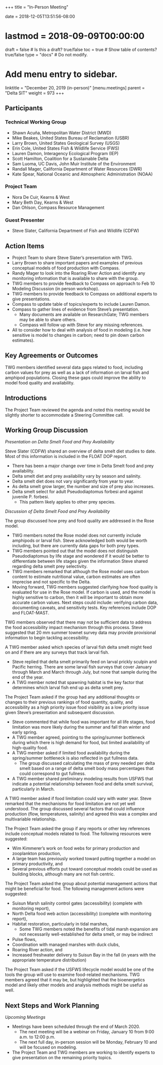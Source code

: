 +++
title = "In-Person Meeting"

date = 2018-12-05T13:51:56-08:00
# lastmod = 2018-09-09T00:00:00

draft = false  # Is this a draft? true/false
toc = true  # Show table of contents? true/false
type = "docs"  # Do not modify.

# Add menu entry to sidebar.
linktitle = "December 20, 2019 (in-person)"
[menu.meetings]
  parent = "Delta SIT"
  weight = 973
+++


## Participants


### Technical Working Group
* Shawn Acuña, Metropolitan Water District (MWD)
* Mike Beakes, United States Bureau of Reclamation (USBR)
* Larry Brown, United States Geological Survey (USGS)
* Erin Cole, United States Fish & Wildlife Service (FWS)
* Lauren Damon, Interagency Ecological Program (IEP)
* Scott Hamilton, Coalition for a Sustainable Delta
* Sam Luoma, UC Davis, John Muir Institute of the Environment
* Randall Mager, California Department of Water Resources (DWR)
* Kate Spear, National Oceanic and Atmospheric Administration (NOAA)

### Project Team
* Nora De Cuir, Kearns & West 
* Mary Beth Day, Kearns & West
* Dan Ohlson, Compass Resource Management

### Guest Presenter
* Steve Slater, California Department of Fish and Wildlife (CDFW)


## Action Items
* Project Team to share Steve Slater’s presentation with TWG. 
* Larry Brown to share important papers and examples of previous conceptual models of food production with Compass.
* Randy Mager to look into the Roaring River Action and identify any monitoring information that is available to share with the group.
* TWG members to provide feedback to Compass on approach to Feb 10 Modeling Discussion (in person workshop).
* TWG members to provide feedback to Compass on additional experts to give presentations. 
* Compass to update table of topics/experts to include Lauren Damon.
* Compass to gather lines of evidence from Steve’s presentation.
    * Many documents are available on ResearchGate; TWG members may be able to share others.
    * Compass will follow up with Steve for any missing references.
* All to consider how to deal with analysis of food in modeling (i.e. how sensitive is model to changes in carbon; need to pin down carbon estimates).


## Key Agreements or Outcomes 
TWG members identified several data gaps related to food, including carbon values for prey as well as a lack of information on larval fish and amphipod populations. Closing these gaps could improve the ability to model food quality and availability.


## Introductions
The Project Team reviewed the agenda and noted this meeting would be slightly shorter to accommodate a Steering Committee call.


## Working Group Discussion
*Presentation on Delta Smelt Food and Prey Availability*

Steve Slater (CDFW) shared an overview of delta smelt diet studies to date. Most of this information is included in the FLOAT DOP report.

* There has been a major change over time in Delta Smelt food and prey availability.
* Delta smelt diet and prey availability vary by season and salinity.
* Delta smelt diet does not vary significantly from year to year.
* As delta smelt grow larger, the number and size of prey also increases.
* Delta smelt select for adult Pseudodiaptomus forbesi and against juvenile P. forbesi. 
    * This pattern likely applies to other prey species. 

*Discussion of Delta Smelt Food and Prey Availability*

The group discussed how prey and food quality are addressed in the Rose model.

* TWG members noted the Rose model does not currently include amphipods or larval fish. Steve acknowledged both would be worth including, but there are currently data gaps for both prey types.
* TWG members pointed out that the model does not distinguish Pseudodiaptomus by life stage and wondered if it would be better to differentiate between life stages given the information Steve shared regarding delta smelt prey selectivity.
* TWG members remarked that although the Rose model uses carbon content to estimate nutritional value, carbon estimates are often imprecise and not specific to the Delta.
* Moving forward, TWG members suggested clarifying how food quality is evaluated for use in the Rose model. If carbon is used, and the model is highly sensitive to carbon, then it will be important to obtain more accurate carbon values. Next steps could include: verifying carbon data, documenting caveats, and sensitivity tests. Key references include DOP and FLOAT-MAST.


TWG members observed that there may not be sufficient data to address the food accessibility impact mechanism through this process. Steve suggested that 20 mm summer townet survey data may provide provisional information to begin tackling accessibility.


A TWG member asked which species of larval fish delta smelt might feed on and if there are any surveys that track larval fish.

* Steve replied that delta smelt primarily feed on larval prickly sculpin and Pacific herring. There are some larval fish surveys that cover January through March and March through July, but none that sample during the end of the year.
* A TWG member noted that spawning habitat is the key factor that determines which larval fish end up as delta smelt prey.


The Project Team asked if the group had any additional thoughts or changes to their previous rankings of food quantity, quality, and accessibility as a high priority issue food visibility as a low priority issue given Steve’s presentation and subsequent discussion. 

* Steve commented that while food was important for all life stages, food limitation was more likely during the summer and fall than winter and early spring.
* A TWG member agreed, pointing to the spring/summer bottleneck during which there is high demand for food, but limited availability of high-quality food.
* A TWG member asked if limited food availability during the spring/summer bottleneck is also reflected in gut fullness data.
    * The group discussed calculating the mass of prey needed per delta smelt based on a range of delta smelt body mass percentages that could correspond to gut fullness.
* A TWG member shared preliminary modeling results from USFWS that indicate a potential relationship between food and delta smelt survival, particularly in March.


A TWG member asked if food limitation could vary with water year. Steve remarked that the mechanisms for food limitation are not yet well understood. The group discussed several factors that could influence production (flow, temperatures, salinity) and agreed this was a complex and multivariable relationship.


The Project Team asked the group if any reports or other key references include conceptual models related to food. The following resources were suggested:

* Wim Kimmerer’s work on food webs for primary production and zooplankton production,
* A large team has previously worked toward putting together a model on primary productivity, and
* Several previous efforts put toward conceptual models could be used as building blocks, although many are not fish centric.


The Project Team asked the group about potential management actions that might be beneficial for food. The following management actions were suggested:

* Suisun Marsh salinity control gates (accessibility) (complete with monitoring report),
* North Delta food web action (accessibility) (complete with monitoring report),
* Habitat restoration, particularly in tidal marshes,
    * Some TWG members noted the benefits of tidal marsh expansion are not necessarily well-established for delta smelt, or may be indirect
* Pulse flows,
* Coordination with managed marshes with duck clubs,
* Roaring River action, and
* Increased freshwater delivery to Suisun Bay in the fall (in years with the appropriate temperature distribution)


The Project Team asked if the USFWS lifecycle model would be one of the tools the group will use to examine food-related mechanisms. TWG members agreed that it may be, but highlighted that the bioenergetics model and likely other models and analysis methods might be useful as well.


## Next Steps and Work Planning

*Upcoming Meetings*

* Meetings have been scheduled through the end of March 2020.
    * The next meeting will be a webinar on Friday, January 10 from 9:00 a.m. to 12:00 p.m.
    * The next full day, in-person session will be Monday, February 10 and will be focused on modeling.
* The Project Team and TWG members are working to identify experts to give presentation on the remaining priority topics.
